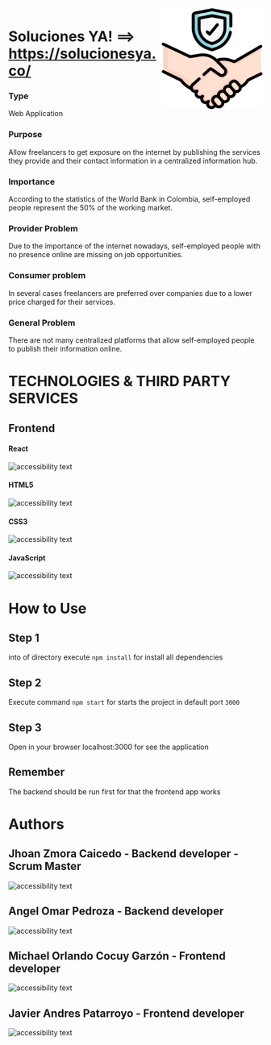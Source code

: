 <img align="right" src="https://github.com/perchos/solucionesya-frontend/blob/main/src/assets/img/consejo.svg" width="200" alt="accessibility text">

# Soluciones YA! ==> https://solucionesya.co/

### Type
Web Application

### Purpose
Allow freelancers to get exposure on the internet by publishing the services they provide and their contact information in a centralized information hub.

### Importance
According to the statistics of the World Bank  in Colombia, self-employed people represent the 50% of the working market.

### Provider Problem
Due to the importance of the internet nowadays, self-employed people with no presence online are missing on job opportunities.

### Consumer problem
In several cases freelancers are preferred over companies due to a lower price charged for their services.

### General Problem
There are not many centralized platforms that allow self-employed people to publish their information online.

# TECHNOLOGIES & THIRD PARTY SERVICES

## Frontend

#### React
<img src="https://icons-for-free.com/iconfiles/png/512/design+development+facebook+framework+mobile+react+icon-1320165723839064798.png" width="80" alt="accessibility text">

#### HTML5
<img src="https://cdn.pixabay.com/photo/2017/08/05/11/16/logo-2582748_1280.png" width="80" alt="accessibility text">

#### CSS3
<img src="https://cdn.pixabay.com/photo/2017/08/05/11/16/logo-2582747_1280.png" width="80" alt="accessibility text">

#### JavaScript
<img src="https://programarfacil.com/wp-content/uploads/2015/07/js-logo.png" width="80" alt="accessibility text">


# How to Use 

## Step 1
into of directory execute `npm install` for install all dependencies

## Step 2
Execute command `npm start` for starts the project in default port `3000` 

## Step 3
Open in your browser localhost:3000 for see the application

## Remember
The backend should be run first for that the frontend app works

# Authors

## Jhoan Zmora Caicedo - Backend developer - Scrum Master
<img src="https://media-exp1.licdn.com/dms/image/C4D03AQHQyPKA6P5fNQ/profile-displayphoto-shrink_200_200/0/1517192271603?e=1625702400&v=beta&t=CAQ_Y2rXQHP7Shyvgr_FfcjwDBzzKgb7Ic1l8xkRIMU" width="100" alt="accessibility text">

## Angel Omar Pedroza - Backend developer
<img src="https://media-exp1.licdn.com/dms/image/C5603AQHcBNIh_p6YbQ/profile-displayphoto-shrink_200_200/0/1615491670651?e=1620864000&v=beta&t=Onl8j7QOoilK905I1HmvHrF-DvF1HDYV_X15mgkrydE" width="100" alt="accessibility text">

## Michael Orlando Cocuy Garzón - Frontend developer
<img src="https://avatars.githubusercontent.com/u/55103198?v=4" width="100" alt="accessibility text">

## Javier Andres Patarroyo - Frontend developer
<img src="https://media-exp1.licdn.com/dms/image/C5603AQGrmManrRh96w/profile-displayphoto-shrink_200_200/0/1589763093557?e=1625702400&v=beta&t=4nAy1UMuPk0rR8i3HKK9nVSDEggb8HHSP-6ZNFllg0Q" width="100" alt="accessibility text">




